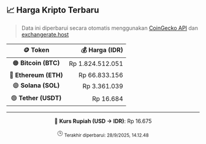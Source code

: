 

<!-- HARGA_KRIPTO -->
## 📈 Harga Kripto Terbaru

> Data ini diperbarui secara otomatis menggunakan [CoinGecko API](https://www.coingecko.com/) dan [exchangerate.host](https://exchangerate.host/)

<div align="center">

| 🪙 Token | 💰 Harga (IDR) |
|:------:|---------------:|
| 🟠 **Bitcoin (BTC)**   | Rp 1.824.512.051 |
| 🔵 **Ethereum (ETH)**  | Rp 66.833.156 |
| 🟣 **Solana (SOL)**    | Rp 3.361.039 |
| 🟢 **Tether (USDT)**   | Rp 16.684 |

---

💱 **Kurs Rupiah (USD → IDR)**: Rp 16.675

🕒 <sub>Terakhir diperbarui: 28/9/2025, 14.12.48</sub>

</div>
<!-- /HARGA_KRIPTO -->